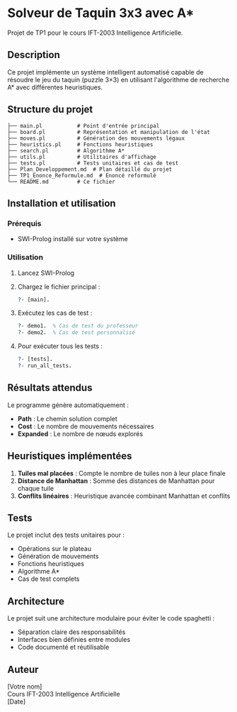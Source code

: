 # Solveur de Taquin 3x3 avec A*

Projet de TP1 pour le cours IFT-2003 Intelligence Artificielle.

## Description

Ce projet implémente un système intelligent automatisé capable de résoudre le jeu du taquin (puzzle 3×3) en utilisant l'algorithme de recherche A* avec différentes heuristiques.

## Structure du projet

```
├── main.pl           # Point d'entrée principal
├── board.pl          # Représentation et manipulation de l'état
├── moves.pl          # Génération des mouvements légaux
├── heuristics.pl     # Fonctions heuristiques
├── search.pl         # Algorithme A*
├── utils.pl          # Utilitaires d'affichage
├── tests.pl          # Tests unitaires et cas de test
├── Plan_Developpement.md  # Plan détaillé du projet
├── TP1_Enonce_Reformule.md  # Énoncé reformulé
└── README.md         # Ce fichier
```

## Installation et utilisation

### Prérequis
- SWI-Prolog installé sur votre système

### Utilisation

1. Lancez SWI-Prolog
2. Chargez le fichier principal :
   ```prolog
   ?- [main].
   ```

3. Exécutez les cas de test :
   ```prolog
   ?- demo1.  % Cas de test du professeur
   ?- demo2.  % Cas de test personnalisé
   ```

4. Pour exécuter tous les tests :
   ```prolog
   ?- [tests].
   ?- run_all_tests.
   ```

## Résultats attendus

Le programme génère automatiquement :
- **Path** : Le chemin solution complet
- **Cost** : Le nombre de mouvements nécessaires
- **Expanded** : Le nombre de nœuds explorés

## Heuristiques implémentées

1. **Tuiles mal placées** : Compte le nombre de tuiles non à leur place finale
2. **Distance de Manhattan** : Somme des distances de Manhattan pour chaque tuile
3. **Conflits linéaires** : Heuristique avancée combinant Manhattan et conflits

## Tests

Le projet inclut des tests unitaires pour :
- Opérations sur le plateau
- Génération de mouvements
- Fonctions heuristiques
- Algorithme A*
- Cas de test complets

## Architecture

Le projet suit une architecture modulaire pour éviter le code spaghetti :
- Séparation claire des responsabilités
- Interfaces bien définies entre modules
- Code documenté et réutilisable

## Auteur

[Votre nom]  
Cours IFT-2003 Intelligence Artificielle  
[Date]